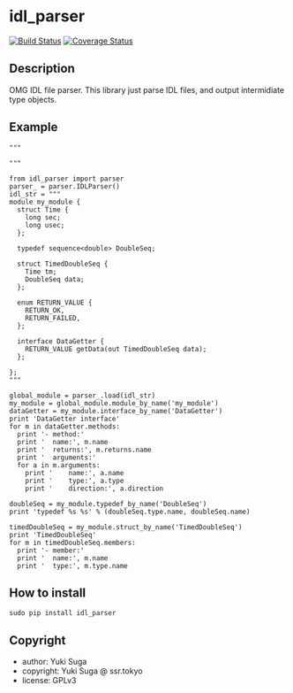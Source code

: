 # idl_parser

[![Build Status](https://travis-ci.org/sugarsweetrobotics/idl_parser.svg?branch=master)](https://travis-ci.org/sugarsweetrobotics/idl_parser) [![Coverage Status](https://coveralls.io/repos/github/sugarsweetrobotics/idl_parser/badge.svg?branch=master)](https://coveralls.io/github/sugarsweetrobotics/idl_parser?branch=master)


## Description 

OMG IDL file parser. This library just parse IDL files, and output intermidiate type objects.

## Example
```
"""
    
"""
    
from idl_parser import parser
parser_ = parser.IDLParser()
idl_str = """
module my_module {
  struct Time {
    long sec;
    long usec;
  };

  typedef sequence<double> DoubleSeq;
  
  struct TimedDoubleSeq {
    Time tm;
    DoubleSeq data;
  };

  enum RETURN_VALUE {
    RETURN_OK,
    RETURN_FAILED,
  };

  interface DataGetter {
    RETURN_VALUE getData(out TimedDoubleSeq data);
  };

};
"""
    
global_module = parser_.load(idl_str)
my_module = global_module.module_by_name('my_module')
dataGetter = my_module.interface_by_name('DataGetter')
print 'DataGetter interface'
for m in dataGetter.methods:
  print '- method:'
  print '  name:', m.name
  print '  returns:', m.returns.name
  print '  arguments:'
  for a in m.arguments:
    print '    name:', a.name
    print '    type:', a.type
    print '    direction:', a.direction
    
doubleSeq = my_module.typedef_by_name('DoubleSeq')
print 'typedef %s %s' % (doubleSeq.type.name, doubleSeq.name)

timedDoubleSeq = my_module.struct_by_name('TimedDoubleSeq')
print 'TimedDoubleSeq'
for m in timedDoubleSeq.members:
  print '- member:'
  print '  name:', m.name
  print '  type:', m.type.name    
```
## How to install
    sudo pip install idl_parser

## Copyright
* author: Yuki Suga
* copyright: Yuki Suga @ ssr.tokyo
* license: GPLv3

